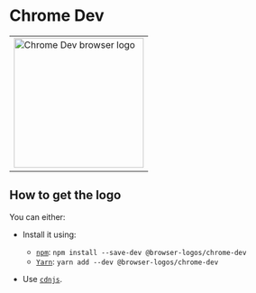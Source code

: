 Chrome Dev
==========

<!-- markdownlint-disable line-length no-inline-html -->
<table>
    <tr height=240>
        <td>
            <a href="https://github.com/alrra/browser-logos/tree/7aa73b803e4195642bd2ba91ee01c3f41815461d/src/chrome-dev">
                <img width=230 src="https://raw.githubusercontent.com/alrra/browser-logos/7aa73b803e4195642bd2ba91ee01c3f41815461d/src/chrome-dev/chrome-dev.svg?sanitize=true" alt="Chrome Dev browser logo">
            </a>
        </td>
    </tr>
</table>
<!-- markdownlint-enable line-length no-inline-html -->

How to get the logo
-------------------

You can either:

* Install it using:

  * [`npm`][npm]: `npm install --save-dev @browser-logos/chrome-dev`
  * [`Yarn`][yarn]: `yarn add --dev @browser-logos/chrome-dev`

* Use [`cdnjs`][cdnjs].

<!-- Link labels: -->

[cdnjs]: https://cdnjs.com/libraries/browser-logos
[npm]: https://www.npmjs.com/
[yarn]: https://yarnpkg.com/
